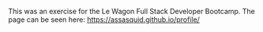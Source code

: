 This was an exercise for the Le Wagon Full Stack Developer Bootcamp.
The page can be seen here:
https://assasquid.github.io/profile/
